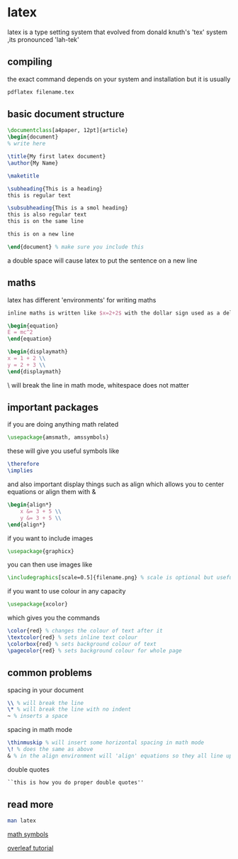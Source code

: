 # latex 
latex is a type setting system that evolved from donald knuth's 'tex' system
,its pronounced 'lah-tek'

## compiling
the exact command depends on your system and installation but it is usually 
```bash
pdflatex filename.tex
```

## basic document structure
```latex
\documentclass[a4paper, 12pt]{article}
\begin{document}
% write here

\title{My first latex document}
\author{My Name}

\maketitle

\subheading{This is a heading}
this is regular text

\subsubheading{This is a smol heading}
this is also regular text
this is on the same line 

this is on a new line

\end{document} % make sure you include this
```
a double space will cause latex to put the sentence on a new line

## maths
latex has different 'environments' for writing maths
```latex
inline maths is written like $x=2+2$ with the dollar sign used as a delimiter

\begin{equation}
E = mc^2
\end{equation}

\begin{displaymath}
x = 1 + 2 \\
y = 2 + 3 \\
\end{displaymath}
```
\\ will break the line 
in math mode, whitespace does not matter

## important packages
if you are doing anything math related
```latex
\usepackage{amsmath, amssymbols}
```
these will give you useful symbols like 
```latex
\therefore
\implies
```
and also important display things such as align which allows you to center equations or align them with &
```latex
\begin{align*}
    x &= 3 + 5 \\
    y &= 3 + 5 \\
\end{align*}
```
if you want to include images
```latex
\usepackage{graphicx}
```
you can then use images like
```latex
\includegraphics[scale=0.5]{filename.png} % scale is optional but useful
```

if you want to use colour in any capacity
```latex
\usepackage{xcolor}
```
which gives you the commands
```latex
\color{red} % changes the colour of text after it 
\textcolor{red} % sets inline text colour
\colorbox{red} % sets background colour of text
\pagecolor{red} % sets background colour for whole page
```

## common problems 
spacing in your document
```latex
\\ % will break the line 
\* % will break the line with no indent
~ % inserts a space
```

spacing in math mode
```latex
\thinmuskip % will insert some horizontal spacing in math mode
\! % does the same as above
& % in the align environment will 'align' equations so they all line up on the &
```

double quotes 
```latex
``this is how you do proper double quotes''
```

## read more 
```bash
man latex
```
[math symbols](https://en.wikipedia.org/wiki/Wikipedia:LaTeX_symbols)

[overleaf tutorial](https://www.overleaf.com/learn/latex/Tutorials)
